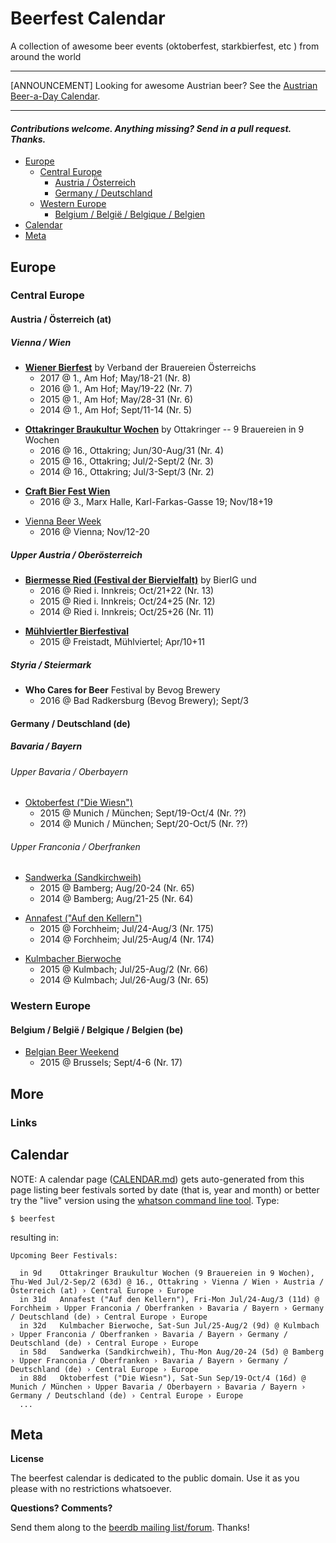 # Beerfest Calendar

A collection of awesome beer events (oktoberfest, starkbierfest, etc ) from around the world

---

[ANNOUNCEMENT] Looking for awesome Austrian beer? See the [Austrian Beer-a-Day Calendar](http://at365.herokuapp.com).

---


#### _Contributions welcome. Anything missing? Send in a pull request. Thanks._


- [Europe](#europe)
  - [Central Europe](#central-europe)
      - [Austria / Österreich](#austria--%C3%96sterreich-at)
      - [Germany / Deutschland](#germany--deutschland-de)
  - [Western Europe](#western-europe)
      - [Belgium / België / Belgique / Belgien](#belgium--belgi%C3%AB--belgique--belgien-be)
- [Calendar](#calendar)
- [Meta](#meta)

## Europe

### Central Europe

#### Austria / Österreich (at)

##### Vienna / Wien

- [**Wiener Bierfest**](http://www.wienerbierfest.at) by Verband der Brauereien Österreichs
   - 2017 @ 1., Am Hof; May/18-21   (Nr. 8) 
   - 2016 @ 1., Am Hof; May/19-22   (Nr. 7)
   - 2015 @ 1., Am Hof; May/28-31   (Nr. 6)
   - 2014 @ 1., Am Hof; Sept/11-14  (Nr. 5)

<!-- new list -->

- [**Ottakringer Braukultur Wochen**](http://www.ottakringerbrauerei.at/braukulturwochen) by Ottakringer -- 9 Brauereien in 9 Wochen
   - 2016 @ 16., Ottakring; Jun/30-Aug/31 (Nr. 4)
   - 2015 @ 16., Ottakring; Jul/2-Sept/2 (Nr. 3)
   - 2014 @ 16., Ottakring; Jul/3-Sept/3 (Nr. 2) 

<!-- add @ Ottakringer Brewery -->

- [**Craft Bier Fest Wien**](http://www.craftbierfest.at)
   - 2016 @ 3., Marx Halle, Karl-Farkas-Gasse 19; Nov/18+19 

<!-- new list -->

- [Vienna Beer Week](http://www.viennabeerweek.at)
  - 2016 @ Vienna; Nov/12-20     

<!-- 2016 is no 2 ??  or first one ?? -->

<!-- various locations/venues -->


##### Upper Austria / Oberösterreich

- [**Biermesse Ried (Festival der Biervielfalt)**](http://www.bierig.org/Events-Bierfestival2016) by BierIG und 
   - 2016 @ Ried i. Innkreis; Oct/21+22  (Nr. 13)
   - 2015 @ Ried i. Innkreis; Oct/24+25  (Nr. 12)
   - 2014 @ Ried i. Innkreis; Oct/25+26  (Nr. 11)

<!-- organized by BierIG  - http://www.bierig.org 
  -->

- [**Mühlviertler Bierfestival**](http://www.muehlviertler-bierfestival.at)
  - 2015 @ Freistadt, Mühlviertel; Apr/10+11        
  
<!-- 2015 - no. 2 ??  next one in 2017 ?? -->


##### Styria / Steiermark

- **Who Cares for Beer** Festival by Bevog Brewery
  - 2016 @ Bad Radkersburg (Bevog Brewery); Sept/3



#### Germany / Deutschland (de)

##### Bavaria / Bayern

###### Upper Bavaria / Oberbayern

- [Oktoberfest ("Die Wiesn")](http://www.muenchen.de/veranstaltungen/oktoberfest.html)
    - 2015 @ Munich / München; Sept/19-Oct/4   (Nr. ??)
    - 2014 @ Munich / München; Sept/20-Oct/5   (Nr. ??)

###### Upper Franconia / Oberfranken

- [Sandwerka (Sandkirchweih)](http://www.sandkerwa.de)
   - 2015 @ Bamberg; Aug/20-24   (Nr. 65)
   - 2014 @ Bamberg; Aug/21-25   (Nr. 64)

<!-- new list -->

- [Annafest ("Auf den Kellern")](http://www.forchheim.de/content/annafest-forchheim)
   - 2015 @ Forchheim; Jul/24-Aug/3  (Nr. 175)
   - 2014 @ Forchheim; Jul/25-Aug/4  (Nr. 174) 

<!-- new list -->

- [Kulmbacher Bierwoche](http://www.kulmbacher-bierwoche.de)
   - 2015 @ Kulmbach; Jul/25-Aug/2  (Nr. 66)
   - 2014 @ Kulmbach; Jul/26-Aug/3  (Nr. 65)

### Western Europe

#### Belgium / België / Belgique / Belgien (be)

- [Belgian Beer Weekend](http://www.belgianbrewers.be/en/events/belgian-beer-weekend-171)
   - 2015 @ Brussels; Sept/4-6 (Nr. 17)

<!-- organized by Belgian Brewers 
  -->

## More

### Links



## Calendar

NOTE: A calendar page ([CALENDAR.md](CALENDAR.md)) gets auto-generated from this page listing beer festivals sorted by date (that is, year and month) or better try the "live" version using the [whatson command line tool](https://github.com/textkit/whatson). Type:

~~~
$ beerfest
~~~

resulting in:

~~~
Upcoming Beer Festivals:

  in 9d    Ottakringer Braukultur Wochen (9 Brauereien in 9 Wochen), Thu-Wed Jul/2-Sep/2 (63d) @ 16., Ottakring › Vienna / Wien › Austria / Österreich (at) › Central Europe › Europe
  in 31d   Annafest ("Auf den Kellern"), Fri-Mon Jul/24-Aug/3 (11d) @ Forchheim › Upper Franconia / Oberfranken › Bavaria / Bayern › Germany / Deutschland (de) › Central Europe › Europe
  in 32d   Kulmbacher Bierwoche, Sat-Sun Jul/25-Aug/2 (9d) @ Kulmbach › Upper Franconia / Oberfranken › Bavaria / Bayern › Germany / Deutschland (de) › Central Europe › Europe
  in 58d   Sandwerka (Sandkirchweih), Thu-Mon Aug/20-24 (5d) @ Bamberg › Upper Franconia / Oberfranken › Bavaria / Bayern › Germany / Deutschland (de) › Central Europe › Europe
  in 88d   Oktoberfest ("Die Wiesn"), Sat-Sun Sep/19-Oct/4 (16d) @ Munich / München › Upper Bavaria / Oberbayern › Bavaria / Bayern › Germany / Deutschland (de) › Central Europe › Europe
  ...
~~~


## Meta

**License**

The beerfest calendar is dedicated to the public domain. Use it as you please with no restrictions whatsoever.

**Questions? Comments?**

Send them along to the [beerdb mailing list/forum](http://groups.google.com/group/beerdb). Thanks!

